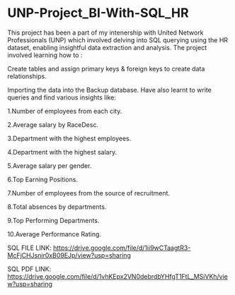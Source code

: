# UNP-Project_BI-With-SQL_HR
This project has been a part of my intenership with United Network Professionals (UNP) which involved delving into SQL querying using the HR dataset, enabling insightful data extraction and analysis. The project involved learning how to :

Create tables and assign primary keys & foreign keys to create data relationships.

Importing the data into the Backup database. Have also learnt to write queries and find various insights like:

1.Number of employees from each city.

2.Average salary by RaceDesc.

3.Department with the highest employees.

4.Department with the highest salary.

5.Average salary per gender.

6.Top Earning Positions.

7.Number of employees from the source of recruitment.

8.Total absences by departments.

9.Top Performing Departments.

10.Average Performance Rating.

SQL FILE LINK: https://drive.google.com/file/d/1ii9wCTaagtR3-McFjCHJsnir0xB09EJp/view?usp=sharing

SQL PDF LINK: https://drive.google.com/file/d/1vhKEpx2VN0debrdbYHfgT1FtL_MSiVKh/view?usp=sharing
